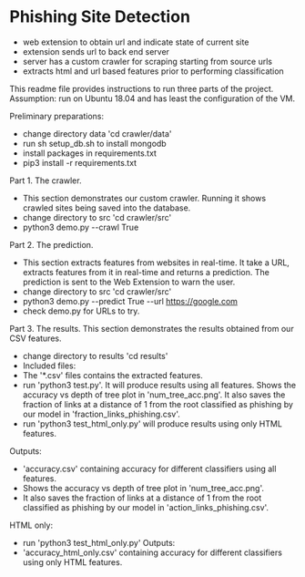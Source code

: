 # Phishing Site Detection
- web extension to obtain url and indicate state of current site
- extension sends url to back end server
- server has a custom crawler for scraping starting from source urls
- extracts html and url based features prior to performing classification

This readme file provides instructions to run three parts of the project.
Assumption: run on Ubuntu 18.04 and has least the configuration of the VM.

Preliminary preparations:
- change directory data 'cd  crawler/data'
- run sh setup_db.sh   to install mongodb
- install packages in requirements.txt
- pip3 install -r requirements.txt

Part 1. The crawler.
- This section demonstrates our custom crawler. Running it shows crawled sites being saved into the database.
- change directory to src 'cd crawler/src'
- python3 demo.py --crawl True

Part 2. The prediction.
- This section extracts features from websites in real-time. It take a URL, extracts features from it in real-time and returns a prediction. The prediction is sent to the Web Extension to warn the user.
- change directory to src 'cd crawler/src'
- python3 demo.py --predict True --url https://google.com
- check demo.py for URLs to try.

Part 3. The results.
This section demonstrates the results obtained from our CSV features.
- change directory to results 'cd results'
- Included files:
- The '*.csv' files contains the extracted features.
- run 'python3 test.py'. It will produce results using all features. Shows the accuracy vs depth of tree plot in 'num_tree_acc.png'. It also saves the fraction of links at a distance of 1 from the root classified as phishing by our model in 'fraction_links_phishing.csv'.
- run 'python3 test_html_only.py' will produce results using only HTML features.

Outputs:
- 'accuracy.csv' containing accuracy for different classifiers using all features.
- Shows the accuracy vs depth of tree plot in 'num_tree_acc.png'.
- It also saves the fraction of links at a distance of 1 from the root classified as phishing by our model in 'action_links_phishing.csv'.

HTML only:
- run 'python3 test_html_only.py'
Outputs:
- 'accuracy_html_only.csv' containing accuracy for different classifiers using only HTML features.
